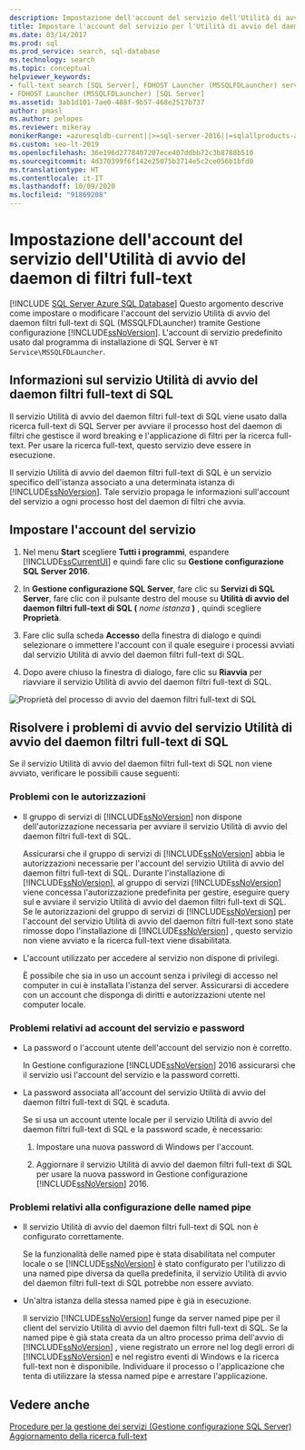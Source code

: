 ```yaml
---
description: Impostazione dell'account del servizio dell'Utilità di avvio del daemon di filtri full-text
title: Impostare l'account del servizio per l'Utilità di avvio del daemon filtri full-text
ms.date: 03/14/2017
ms.prod: sql
ms.prod_service: search, sql-database
ms.technology: search
ms.topic: conceptual
helpviewer_keywords:
- full-text search [SQL Server], FDHOST Launcher (MSSQLFDLauncher) service account
- FDHOST Launcher (MSSQLFDLauncher) [SQL Server]
ms.assetid: 3ab1d101-7ae0-488f-9b57-468e2517b737
author: pmasl
ms.author: pelopes
ms.reviewer: mikeray
monikerRange: =azuresqldb-current||>=sql-server-2016||=sqlallproducts-allversions||>=sql-server-linux-2017||=azuresqldb-mi-current
ms.custom: seo-lt-2019
ms.openlocfilehash: 36e196d2778407207ece407ddbb72c3b8788b510
ms.sourcegitcommit: 4d370399f6f142e25075b3714e5c2ce056b1bfd0
ms.translationtype: HT
ms.contentlocale: it-IT
ms.lasthandoff: 10/09/2020
ms.locfileid: "91869208"
---
```

# <a name="set-the-service-account-for-the-full-text-filter-daemon-launcher"></a>Impostazione dell'account del servizio dell'Utilità di avvio del daemon di filtri full-text
[!INCLUDE [SQL Server Azure SQL Database](../../includes/applies-to-version/sql-asdb.md)]
 Questo argomento descrive come impostare o modificare l'account del servizio Utilità di avvio del daemon filtri full-text di SQL (MSSQLFDLauncher) tramite Gestione configurazione [!INCLUDE[ssNoVersion](../../includes/ssnoversion-md.md)]. L'account di servizio predefinito usato dal programma di installazione di SQL Server è `NT Service\MSSQLFDLauncher`.
  
  
## <a name="about-the-sql-full-text-filter-daemon-launcher-service"></a>Informazioni sul servizio Utilità di avvio del daemon filtri full-text di SQL
Il servizio Utilità di avvio del daemon filtri full-text di SQL viene usato dalla ricerca full-text di SQL Server per avviare il processo host del daemon di filtri che gestisce il word breaking e l'applicazione di filtri per la ricerca full-text. Per usare la ricerca full-text, questo servizio deve essere in esecuzione.  
  
Il servizio Utilità di avvio del daemon filtri full-text di SQL è un servizio specifico dell'istanza associato a una determinata istanza di [!INCLUDE[ssNoVersion](../../includes/ssnoversion-md.md)]. Tale servizio propaga le informazioni sull'account del servizio a ogni processo host del daemon di filtri che avvia.  

##  <a name="set-the-service-account"></a><a name="setting"></a> Impostare l'account del servizio  
  
1.  Nel menu **Start** scegliere **Tutti i programmi**, espandere [!INCLUDE[ssCurrentUI](../../includes/sscurrentui-md.md)] e quindi fare clic su **Gestione configurazione SQL Server 2016**.  
  
2.  In **Gestione configurazione SQL Server**, fare clic su **Servizi di SQL Server**, fare clic con il pulsante destro del mouse su **Utilità di avvio del daemon filtri full-text di SQL (** _nome istanza_ **)** , quindi scegliere **Proprietà**.  
  
3.  Fare clic sulla scheda **Accesso** della finestra di dialogo e quindi selezionare o immettere l'account con il quale eseguire i processi avviati dal servizio Utilità di avvio del daemon filtri full-text di SQL.  
  
4.  Dopo avere chiuso la finestra di dialogo, fare clic su **Riavvia** per riavviare il servizio Utilità di avvio del daemon filtri full-text di SQL.  
  
![Proprietà del processo di avvio del daemon filtri full-text di SQL](../../relational-databases/search/media/sql-full-text-filter-daemon-launch-process-properties.png)
  
##  <a name="troubleshoot-the-sql-full-text-filter-daemon-launcher-service-if-it-doesnt-start"></a><a name="error"></a> Risolvere i problemi di avvio del servizio Utilità di avvio del daemon filtri full-text di SQL  
 Se il servizio Utilità di avvio del daemon filtri full-text di SQL non viene avviato, verificare le possibili cause seguenti:  
  
### <a name="permissions-issues"></a>Problemi con le autorizzazioni
-   Il gruppo di servizi di [!INCLUDE[ssNoVersion](../../includes/ssnoversion-md.md)] non dispone dell'autorizzazione necessaria per avviare il servizio Utilità di avvio del daemon filtri full-text di SQL.  

     Assicurarsi che il gruppo di servizi di [!INCLUDE[ssNoVersion](../../includes/ssnoversion-md.md)] abbia le autorizzazioni necessarie per l'account del servizio Utilità di avvio del daemon filtri full-text di SQL. Durante l'installazione di [!INCLUDE[ssNoVersion](../../includes/ssnoversion-md.md)], al gruppo di servizi [!INCLUDE[ssNoVersion](../../includes/ssnoversion-md.md)] viene concessa l'autorizzazione predefinita per gestire, eseguire query sul e avviare il servizio Utilità di avvio del daemon filtri full-text di SQL. Se le autorizzazioni del gruppo di servizi di [!INCLUDE[ssNoVersion](../../includes/ssnoversion-md.md)] per l'account del servizio Utilità di avvio del daemon filtri full-text sono state rimosse dopo l'installazione di [!INCLUDE[ssNoVersion](../../includes/ssnoversion-md.md)] , questo servizio non viene avviato e la ricerca full-text viene disabilitata.     

-   L'account utilizzato per accedere al servizio non dispone di privilegi.  
  
     È possibile che sia in uso un account senza i privilegi di accesso nel computer in cui è installata l'istanza del server. Assicurarsi di accedere con un account che disponga di diritti e autorizzazioni utente nel computer locale.  

### <a name="service-account-and-password-issues"></a>Problemi relativi ad account del servizio e password
-   La password o l'account utente dell'account del servizio non è corretto.  
  
     In Gestione configurazione [!INCLUDE[ssNoVersion](../../includes/ssnoversion-md.md)] 2016 assicurarsi che il servizio usi l'account del servizio e la password corretti.  
  
-   La password associata all'account del servizio Utilità di avvio del daemon filtri full-text di SQL è scaduta.  
  
     Se si usa un account utente locale per il servizio Utilità di avvio del daemon filtri full-text di SQL e la password scade, è necessario:  
  
    1.  Impostare una nuova password di Windows per l'account.  
  
    2.  Aggiornare il servizio Utilità di avvio del daemon filtri full-text di SQL per usare la nuova password in Gestione configurazione [!INCLUDE[ssNoVersion](../../includes/ssnoversion-md.md)] 2016.  
  
### <a name="named-pipes-configuration-issues"></a>Problemi relativi alla configurazione delle named pipe
-   Il servizio Utilità di avvio del daemon filtri full-text di SQL non è configurato correttamente.  
  
     Se la funzionalità delle named pipe è stata disabilitata nel computer locale o se [!INCLUDE[ssNoVersion](../../includes/ssnoversion-md.md)] è stato configurato per l'utilizzo di una named pipe diversa da quella predefinita, il servizio Utilità di avvio del daemon filtri full-text di SQL potrebbe non essere avviato.  
  
-   Un'altra istanza della stessa named pipe è già in esecuzione.  
  
     Il servizio [!INCLUDE[ssNoVersion](../../includes/ssnoversion-md.md)] funge da server named pipe per il client del servizio Utilità di avvio del daemon filtri full-text di SQL. Se la named pipe è già stata creata da un altro processo prima dell'avvio di [!INCLUDE[ssNoVersion](../../includes/ssnoversion-md.md)] , viene registrato un errore nel log degli errori di [!INCLUDE[ssNoVersion](../../includes/ssnoversion-md.md)] e nel registro eventi di Windows e la ricerca full-text non è disponibile.  Individuare il processo o l'applicazione che tenta di utilizzare la stessa named pipe e arrestare l'applicazione.  
  
## <a name="see-also"></a>Vedere anche  
 [Procedure per la gestione dei servizi &#40;Gestione configurazione SQL Server&#41;](../../database-engine/configure-windows/scm-services-connect-to-another-computer.md)   
 [Aggiornamento della ricerca full-text](../../relational-databases/search/upgrade-full-text-search.md)  
  
